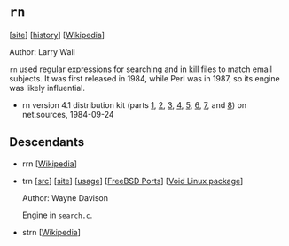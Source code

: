 # `rn`

[[site](https://web.archive.org/web/19970401040656/http://www.academ.com/academ/rn.html)]
[[history](https://web.archive.org/web/20140227213900/http://www.faqs.org:80/faqs/usenet/software/part1)]
[[Wikipedia](https://en.wikipedia.org/wiki/Rn_(newsreader))]

Author: Larry Wall

`rn` used regular expressions for searching and in kill files to match email
subjects. It was first released in 1984, while Perl was in 1987, so its engine
was likely influential.

- rn version 4.1 distribution kit (parts [1](https://usenetarchives.com/view.php?id=net.sources&mid=PDEzMzJAc2RjcmRjZi5VVUNQPg),
  [2](https://usenetarchives.com/view.php?id=net.sources&mid=PDEzMzNAc2RjcmRjZi5VVUNQPg),
  [3](https://usenetarchives.com/view.php?id=net.sources&mid=PDEzMzRAc2RjcmRjZi5VVUNQPg),
  [4](https://usenetarchives.com/view.php?id=net.sources&mid=PDEzMzVAc2RjcmRjZi5VVUNQPg),
  [5](https://usenetarchives.com/view.php?id=net.sources&mid=PDEzMzZAc2RjcmRjZi5VVUNQPg),
  [6](https://usenetarchives.com/view.php?id=net.sources&mid=PDEzMzdAc2RjcmRjZi5VVUNQPg),
  [7](https://usenetarchives.com/view.php?id=net.sources&mid=PDEzMzhAc2RjcmRjZi5VVUNQPg),
  and [8](https://usenetarchives.com/view.php?id=net.sources&mid=PDEzMzlAc2RjcmRjZi5VVUNQPg))
  on net.sources, 1984-09-24

## Descendants

- rrn [[Wikipedia](https://en.wikipedia.org/wiki/Rn_(newsreader))]

- trn [[src](https://sourceforge.net/projects/trn/)] [[site](https://trn.sourceforge.net/)]
  [[usage](https://kb.iu.edu/d/abxg)] [[FreeBSD Ports](https://ports.freebsd.org/cgi/ports.cgi?query=trn&stype=all&sektion=news)]
  [[Void Linux package](https://github.com/void-linux/void-packages/blob/master/srcpkgs/trn/template)]

  Author: Wayne Davison

  Engine in `search.c`.

- strn [[Wikipedia](https://en.wikipedia.org/wiki/Rn_(newsreader))]
